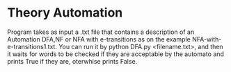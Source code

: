 # Theory Automation
Program takes as input a .txt file that contains a description of an Automation DFA,NF or NFA with e-transitions as on the example NFA-with-e-transitions1.txt. 
You can run it by python DFA.py <filename.txt>, and then it waits for words to be checked if they are acceptable by the automato and prints True if they are, oterwhise prints False.
